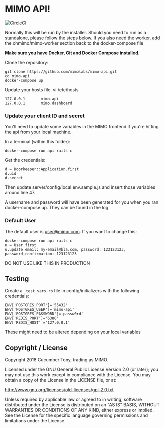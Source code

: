 # MIMO API!

[![CircleCI](https://circleci.com/gh/mimolabs/mimo-api.svg?style=svg)](https://circleci.com/gh/mimolabs/mimo-api)

Normally this will be run by the installer. Should you need to run as a standalone, please follow the steps below. If you also need the worker, add the ohmimo/mimo-worker section back to the docker-compose file

**Make sure you have Docker, Git and Docker Compose installed.**

Clone the repository:

```
git clone https://github.com/mimolabs/mimo-api.git
cd mimo-api
docker-compose up
```

Update your hosts file. vi /etc/hosts

```
127.0.0.1       mimo.api
127.0.0.1       mimo.dashboard
```

### Update your client ID and secret

You'll need to update some variables in the MIMO frontend if you're hitting the api from your local machine.

In a terminal (within this folder):

```
docker-compose run api rails c
```

Get the credentials:

```
d = Doorkeeper::Application.first
d.uid
d.secret
```

Then update server/config/local.env.sample.js and insert those variables around line 47.

A username and password will have been generated for you when you ran docker-compose up. They can be found in the log.

### Default User ###

The default user is user@mimo.com. If you want to change this:

```
docker-compose run api rails c
u = User.first
u.update email: my-email@bla.com, password: 123123123, password_confirmation: 123123123
```

DO NOT USE LIKE THIS IN PRODUCTION

## Testing

Create a `_test_vars.rb` file in config/initializers with the following credentials:

```
ENV['POSTGRES_PORT']='55432'
ENV['POSTGRES_USER']='mimo-api'
ENV['POSTGRES_PASSWORD']='passw0rd'
ENV['REDIS_PORT']='6380'
ENV['REDIS_HOST']='127.0.0.1'
```

These might need to be altered depending on your local variables

## Copyright / License

Copyright 2018 Cucumber Tony, trading as MIMO.

Licensed under the GNU General Public License Version 2.0 (or later);
you may not use this work except in compliance with the License.
You may obtain a copy of the License in the LICENSE file, or at:

   http://www.gnu.org/licenses/old-licenses/gpl-2.0.txt

Unless required by applicable law or agreed to in writing, software
distributed under the License is distributed on an "AS IS" BASIS,
WITHOUT WARRANTIES OR CONDITIONS OF ANY KIND, either express or implied.
See the License for the specific language governing permissions and
limitations under the License.
